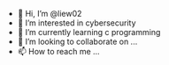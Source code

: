 - 👋 Hi, I’m @liew02
- 👀 I’m interested in cybersecurity
- 🌱 I’m currently learning c programming
- 💞️ I’m looking to collaborate on ...
- 📫 How to reach me ...

<!---
liew02/liew02 is a ✨ special ✨ repository because its `README.md` (this file) appears on your GitHub profile.
You can click the Preview link to take a look at your changes.
--->

